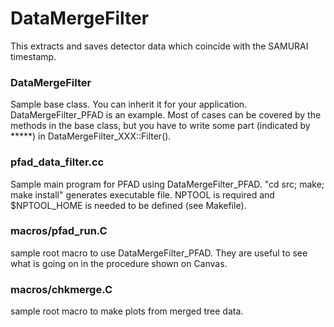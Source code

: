 # DataMergeFilter

This extracts and saves detector data which coincide with the SAMURAI
timestamp.

### DataMergeFilter
Sample base class. You can inherit it for your application.
DataMergeFilter_PFAD is an example. Most of cases can be covered by
the methods in the base class, but you have to write some part
(indicated by *****) in DataMergeFilter_XXX::Filter().

### pfad_data_filter.cc
Sample main program for PFAD using DataMergeFilter_PFAD. "cd src;
make; make install" generates executable file. NPTOOL is required and
$NPTOOL_HOME is needed to be defined (see Makefile).

### macros/pfad_run.C
sample root macro to use DataMergeFilter_PFAD. They are useful to see what
is going on in the procedure shown on Canvas. 

### macros/chkmerge.C
sample root macro to make plots from merged tree data.
